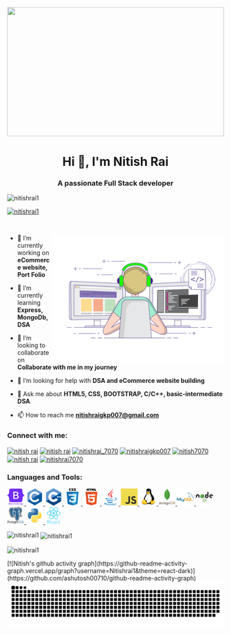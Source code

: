<img src="https://user-images.githubusercontent.com/59168880/119048764-4dda5f80-b9dd-11eb-89bc-05649c4decf5.gif" width="100%" height="300px">
<h1 align="center">Hi 👋, I'm Nitish Rai</h1>
<h3 align="center">A passionate Full Stack developer</h3>


<p align="left"> <img src="https://komarev.com/ghpvc/?username=nitishrai1&label=Profile%20views&color=0e75b6&style=flat" alt="nitishrai1" /> </p>

<p align="left"> <a href="https://github.com/ryo-ma/github-profile-trophy"><img src="https://github-profile-trophy.vercel.app/?username=nitishrai1" alt="nitishrai1" /></a> </p>

<p align="left"> <a href="https://twitter.com/" target="blank"><img src="https://img.shields.io/twitter/follow/?logo=twitter&style=for-the-badge" alt="" /></a> </p>
<img align="right" alt="Coding" width="400" src="https://raw.githubusercontent.com/devSouvik/devSouvik/master/gif3.gif">


- 🔭 I’m currently working on **eCommerce website, Port Folio**

- 🌱 I’m currently learning **Express, MongoDb, DSA**

- 👯 I’m looking to collaborate on **Collaborate with me in my journey**

- 🤝 I’m looking for help with **DSA and eCommerce website building**

- 💬 Ask me about **HTML5, CSS, BOOTSTRAP, C/C++, basic-intermediate DSA**

- 📫 How to reach me **nitishraigkp007@gmail.com**

<h3 align="left">Connect with me:</h3>
<p align="left">
<a href="https://linkedin.com/in/nitishrai" target="blank"><img align="center" src="https://raw.githubusercontent.com/rahuldkjain/github-profile-readme-generator/master/src/images/icons/Social/linked-in-alt.svg" alt="nitish rai" height="30" width="40" /></a>
<a href="https://fb.com/nitish rai" target="blank"><img align="center" src="https://raw.githubusercontent.com/rahuldkjain/github-profile-readme-generator/master/src/images/icons/Social/facebook.svg" alt="nitish rai" height="30" width="40" /></a>
<a href="https://instagram.com/nitishrai_7070" target="blank"><img align="center" src="https://raw.githubusercontent.com/rahuldkjain/github-profile-readme-generator/master/src/images/icons/Social/instagram.svg" alt="nitishrai_7070" height="30" width="40" /></a>
<a href="https://www.hackerrank.com/nitishraigkp007" target="blank"><img align="center" src="https://raw.githubusercontent.com/rahuldkjain/github-profile-readme-generator/master/src/images/icons/Social/hackerrank.svg" alt="nitishraigkp007" height="30" width="40" /></a>
<a href="https://www.leetcode.com/nitish7070" target="blank"><img align="center" src="https://raw.githubusercontent.com/rahuldkjain/github-profile-readme-generator/master/src/images/icons/Social/leet-code.svg" alt="nitish7070" height="30" width="40" /></a>
<a href="https://www.hackerearth.com/nitish rai" target="blank"><img align="center" src="https://raw.githubusercontent.com/rahuldkjain/github-profile-readme-generator/master/src/images/icons/Social/hackerearth.svg" alt="nitish rai" height="30" width="40" /></a>
<a href="https://auth.geeksforgeeks.org/user/nitishrai7070" target="blank"><img align="center" src="https://raw.githubusercontent.com/rahuldkjain/github-profile-readme-generator/master/src/images/icons/Social/geeks-for-geeks.svg" alt="nitishrai7070" height="30" width="40" /></a>
</p>

<h3 align="left">Languages and Tools:</h3>
<p align="left"> <a href="https://getbootstrap.com" target="_blank" rel="noreferrer"> <img src="https://raw.githubusercontent.com/devicons/devicon/master/icons/bootstrap/bootstrap-plain-wordmark.svg" alt="bootstrap" width="40" height="40"/> </a> <a href="https://www.cprogramming.com/" target="_blank" rel="noreferrer"> <img src="https://raw.githubusercontent.com/devicons/devicon/master/icons/c/c-original.svg" alt="c" width="40" height="40"/> </a> <a href="https://www.w3schools.com/cpp/" target="_blank" rel="noreferrer"> <img src="https://raw.githubusercontent.com/devicons/devicon/master/icons/cplusplus/cplusplus-original.svg" alt="cplusplus" width="40" height="40"/> </a> <a href="https://www.w3schools.com/css/" target="_blank" rel="noreferrer"> <img src="https://raw.githubusercontent.com/devicons/devicon/master/icons/css3/css3-original-wordmark.svg" alt="css3" width="40" height="40"/> </a> <a href="https://www.w3.org/html/" target="_blank" rel="noreferrer"> <img src="https://raw.githubusercontent.com/devicons/devicon/master/icons/html5/html5-original-wordmark.svg" alt="html5" width="40" height="40"/> </a> <a href="https://www.java.com" target="_blank" rel="noreferrer"> <img src="https://raw.githubusercontent.com/devicons/devicon/master/icons/java/java-original.svg" alt="java" width="40" height="40"/> </a> <a href="https://developer.mozilla.org/en-US/docs/Web/JavaScript" target="_blank" rel="noreferrer"> <img src="https://raw.githubusercontent.com/devicons/devicon/master/icons/javascript/javascript-original.svg" alt="javascript" width="40" height="40"/> </a> <a href="https://www.linux.org/" target="_blank" rel="noreferrer"> <img src="https://raw.githubusercontent.com/devicons/devicon/master/icons/linux/linux-original.svg" alt="linux" width="40" height="40"/> </a> <a href="https://www.mongodb.com/" target="_blank" rel="noreferrer"> <img src="https://raw.githubusercontent.com/devicons/devicon/master/icons/mongodb/mongodb-original-wordmark.svg" alt="mongodb" width="40" height="40"/> </a> <a href="https://www.mysql.com/" target="_blank" rel="noreferrer"> <img src="https://raw.githubusercontent.com/devicons/devicon/master/icons/mysql/mysql-original-wordmark.svg" alt="mysql" width="40" height="40"/> </a> <a href="https://nodejs.org" target="_blank" rel="noreferrer"> <img src="https://raw.githubusercontent.com/devicons/devicon/master/icons/nodejs/nodejs-original-wordmark.svg" alt="nodejs" width="40" height="40"/> </a> <a href="https://www.postgresql.org" target="_blank" rel="noreferrer"> <img src="https://raw.githubusercontent.com/devicons/devicon/master/icons/postgresql/postgresql-original-wordmark.svg" alt="postgresql" width="40" height="40"/> </a> <a href="https://www.python.org" target="_blank" rel="noreferrer"> <img src="https://raw.githubusercontent.com/devicons/devicon/master/icons/python/python-original.svg" alt="python" width="40" height="40"/> </a> <a href="https://reactjs.org/" target="_blank" rel="noreferrer"> <img src="https://raw.githubusercontent.com/devicons/devicon/master/icons/react/react-original-wordmark.svg" alt="react" width="40" height="40"/> </a> </p>

<div>
  
  <p><img align="left"  src="https://github-readme-stats.vercel.app/api/top-langs?username=nitishrai1&show_icons=true&locale=en&layout=compact" alt="nitishrai1" /></p>

  <p>&nbsp;<img align="center" src="https://github-readme-stats.vercel.app/api?username=nitishrai1&show_icons=true&locale=en" alt="nitishrai1" /></p>
</div>
<div><p><img align="center" style="width:50%" src="https://github-readme-streak-stats.herokuapp.com/?user=nitishrai1&" alt="nitishrai1" /></p>
</div>
[![Nitish's github activity graph](https://github-readme-activity-graph.vercel.app/graph?username=Nitishrai1&theme=react-dark)](https://github.com/ashutosh00710/github-readme-activity-graph)

<picture>
  <source media="(prefers-color-scheme: light)" srcset="https://github.com/Nitishrai1/Nitishrai1/blob/output/github-contribution-grid-snake.svg">
  <source media="(prefers-color-scheme: dark)" srcset="https://github.com/Nitishrai1/Nitishrai1/blob/output/github-contribution-grid-snake-dark.svg">
  <img alt="github-snake" src="https://github.com/Nitishrai1/Nitishrai1/blob/output/github-contribution-grid-snake-dark.svg">
</picture>
